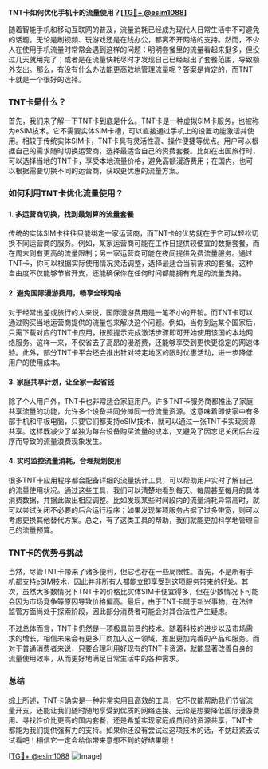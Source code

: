 **TNT卡如何优化手机卡的流量使用？[[TG💪+ @esim1088](https://t.me/s/esim1088)]**

随着智能手机和移动互联网的普及，流量消耗已经成为现代人日常生活中不可避免的话题。无论是刷视频、玩游戏还是在线办公，都离不开网络的支持。然而，不少人在使用手机流量时常常会遇到这样的问题：明明套餐里的流量看起来挺多，但没过几天就用完了；或者是在流量快耗尽时才发现自己已经超出了套餐范围，导致额外支出。那么，有没有什么办法能更高效地管理流量呢？答案是肯定的，而TNT卡就是一个很好的选择。

### TNT卡是什么？

首先，我们来了解一下TNT卡到底是什么。TNT卡是一种虚拟SIM卡服务，也被称为eSIM技术。它不需要实体SIM卡槽，可以直接通过手机上的设置功能激活并使用。相较于传统实体SIM卡，TNT卡具有灵活性高、操作便捷等优点。用户可以根据自己的需求随时切换运营商，选择最适合自己的资费套餐。比如在出国旅行时，可以选择当地的TNT卡，享受本地流量价格，避免高额漫游费用；在国内，也可以根据需要切换不同的运营商，获取更优惠的流量方案。

### 如何利用TNT卡优化流量使用？

#### 1. 多运营商切换，找到最划算的流量套餐

传统的实体SIM卡往往只能绑定一家运营商，而TNT卡的优势就在于它可以轻松切换不同运营商的服务。例如，某家运营商可能在工作日提供较便宜的数据套餐，而在周末则有更高的流量限制；另一家运营商可能在夜间提供免费流量服务。通过TNT卡，你可以根据实际使用情况灵活调整，选择最适合当前需求的套餐。这种自由度不仅能够节省开支，还能确保你在任何时间都能拥有充足的流量支持。

#### 2. 避免国际漫游费用，畅享全球网络

对于经常出差或旅行的人来说，国际漫游费用是一笔不小的开销。而TNT卡可以通过购买当地运营商提供的流量包来解决这个问题。例如，当你到达某个国家后，只需下载对应的TNT卡应用，按照提示完成激活步骤即可开始使用该国的本地网络服务。这样一来，不仅省去了高昂的漫游费，还能够享受到更快更稳定的网速体验。此外，部分TNT卡平台还会推出针对特定地区的限时优惠活动，进一步降低用户的使用成本。

#### 3. 家庭共享计划，让全家一起省钱

除了个人用户外，TNT卡也非常适合家庭用户。许多TNT卡服务商都推出了家庭共享流量的功能，允许多个设备共同分摊同一份流量资源。这意味着即使家中有多部手机和平板电脑，只要它们都支持eSIM技术，就可以通过一张TNT卡实现资源共享。这样既减少了单独为每台设备购买流量的成本，又避免了因忘记关闭后台程序而导致的流量浪费现象发生。

#### 4. 实时监控流量消耗，合理规划使用

很多TNT卡应用程序都会配备详细的流量统计工具，可以帮助用户实时了解自己的流量使用状况。通过这些工具，我们可以清楚地看到每天、每周甚至每月的具体消费数据，并据此做出相应调整。比如发现某些时间段内的流量消耗异常高时，就可以尝试关闭不必要的后台运行程序；如果发现某项服务占据了过多带宽，则可以考虑更换其他替代方案。总之，有了这类工具的帮助，我们就能更加科学地管理自己的流量预算。

### TNT卡的优势与挑战

当然，尽管TNT卡带来了诸多便利，但它也存在一些局限性。首先，不是所有手机都支持eSIM技术，因此并非所有人都能立即享受到这项服务带来的好处。其次，虽然大多数情况下TNT卡的价格比实体SIM卡便宜得多，但在少数情况下可能会因为市场竞争等原因导致价格偏高。最后，由于TNT卡属于新兴事物，在法律监管方面尚处于探索阶段，因此部分消费者可能会对其合法性产生疑虑。

不过总体而言，TNT卡仍然是一项极具前景的技术。随着科技的进步以及市场需求的增长，相信未来会有更多厂商加入这一领域，推出更加完善的产品和服务。而对于普通消费者来说，只要合理利用好现有的TNT卡资源，就能显著改善自身的流量使用效率，从而更好地满足日常生活中的各种需求。

### 总结

综上所述，TNT卡确实是一种非常实用且高效的工具，它不仅能帮助我们节省流量开支，还能让我们随时随地享受到优质的网络连接。无论是想要降低国际漫游费用、寻找性价比更高的国内套餐，还是希望实现家庭成员间的资源共享，TNT卡都能为我们提供强有力的支持。如果你还没有尝试过这项技术的话，不妨赶紧去试试看吧！相信它一定会给你带来意想不到的好结果哦！

[[TG💪+ @esim1088](https://t.me/s/esim1088) ![Image](https://i.postimg.cc/4NQfJmqS/Snipaste-2025-05-13-00-14-12.png)]